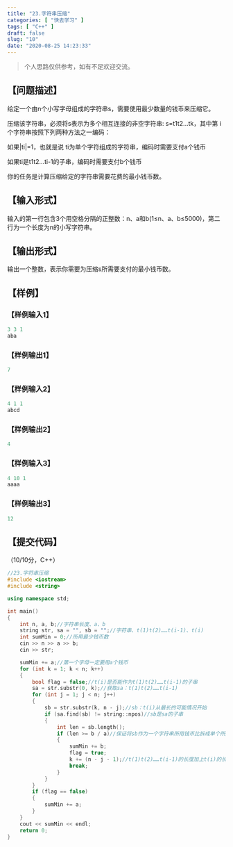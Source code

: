 ```yaml
---
title: "23.字符串压缩"
categories: [ "快去学习" ]
tags: [ "C++" ]
draft: false
slug: "10"
date: "2020-08-25 14:23:33"
---
```


>个人思路仅供参考，如有不足欢迎交流。

## 【问题描述】

给定一个由n个小写字母组成的字符串s，需要使用最少数量的钱币来压缩它。

   压缩该字符串，必须将s表示为多个相互连接的非空字符串: s=t1t2...tk，其中第 i 个字符串按照下列两种方法之一编码：

<!--more-->

如果|ti|=1，也就是说 ti为单个字符组成的字符串，编码时需要支付a个钱币

如果ti是t1t2...ti-1的子串，编码时需要支付b个钱币

 你的任务是计算压缩给定的字符串需要花费的最小钱币数。

## 【输入形式】

 输入的第一行包含3个用空格分隔的正整数：n、a和b(1≤n、a、b≤5000)，第二行为一个长度为n的小写字符串。

## 【输出形式】

  输出一个整数，表示你需要为压缩s所需要支付的最小钱币数。

## 【样例】
### 【样例输入1】

```cpp
3 3 1
aba
```

### 【样例输出1】

```cpp
7
```

### 【样例输入2】

```cpp
4 1 1
abcd
```

### 【样例输出2】

```cpp
4
```

### 【样例输入3】

```cpp
4 10 1
aaaa
```

### 【样例输出3】

```cpp
12
```

## 【提交代码】

（10/10分，C++）

```cpp
//23.字符串压缩
#include <iostream>
#include <string>

using namespace std;

int main()
{
    int n, a, b;//字符串长度、a、b
    string str, sa = "", sb = "";//字符串、t(1)t(2)……t(i-1)、t(i)
    int sumMin = 0;//所用最少钱币数
    cin >> n >> a >> b;
    cin >> str;

    sumMin += a;//第一个字母一定要用a个钱币
    for (int k = 1; k < n; k++)
    {
        bool flag = false;//t(i)是否能作为t(1)t(2)……t(i-1)的子串
        sa = str.substr(0, k);//获取sa：t(1)t(2)……t(i-1)
        for (int j = 1; j < n; j++)
        {
            sb = str.substr(k, n - j);//sb：t(i)从最长的可能情况开始
            if (sa.find(sb) != string::npos)//sb是sa的子串
            {
                int len = sb.length();
                if (len >= b / a)//保证将sb作为一个字符串所用钱币比拆成单个所用钱币少
                {
                    sumMin += b;
                    flag = true;
                    k += (n - j - 1);//t(1)t(2)……t(i-1)的长度加上t(i)的长度，k++之后还会+1，所以在这里提前-1
                    break;
                }
            }
        }
        if (flag == false)
        {
            sumMin += a;
        }
    }
    cout << sumMin << endl;
    return 0;
}
```
